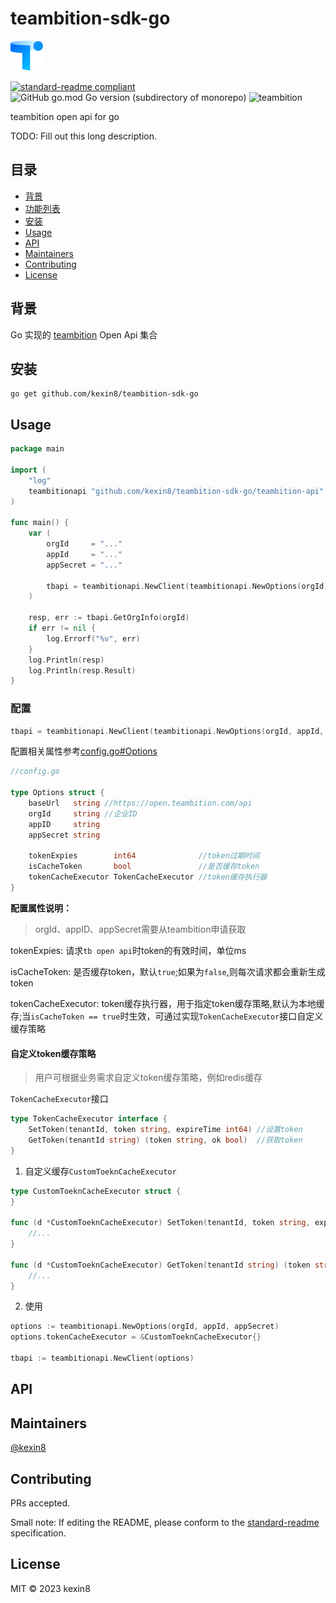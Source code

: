 # teambition-sdk-go

![banner](./img/banner.png)

[![standard-readme compliant](https://img.shields.io/badge/standard--readme-OK-green.svg?style=flat-square)](https://github.com/RichardLitt/standard-readme)
![GitHub go.mod Go version (subdirectory of monorepo)](https://img.shields.io/github/go-mod/go-version/kexin8/teambition-sdk-go?filename=go.mod)
![teambition](https://img.shields.io/badge/teambition-API-brightgreen)


teambition open api for go

TODO: Fill out this long description.

## 目录

- [背景](#背景)
- [功能列表](./doc/API.md)
- [安装](#安装)
- [Usage](#usage)
- [API](#api)
- [Maintainers](#maintainers)
- [Contributing](#contributing)
- [License](#license)


## 背景
Go 实现的 [teambition](https://www.teambition.com/) Open Api 集合




## 安装

```
go get github.com/kexin8/teambition-sdk-go
```

## Usage

```go
package main

import (
    "log"
    teambitionapi "github.com/kexin8/teambition-sdk-go/teambition-api"
)

func main() {
    var (
        orgId     = "..."
        appId     = "..."
        appSecret = "..."

        tbapi = teambitionapi.NewClient(teambitionapi.NewOptions(orgId, appId, appSecret))
    )
    
    resp, err := tbapi.GetOrgInfo(orgId)
    if err != nil {
    	log.Errorf("%v", err)
    }
    log.Println(resp)
    log.Println(resp.Result)
}
```

### 配置

```go
tbapi = teambitionapi.NewClient(teambitionapi.NewOptions(orgId, appId, appSecret))
```

配置相关属性参考[config.go#Options](./teambition-api/config.go)

```go
//config.go

type Options struct {
	baseUrl   string //https://open.teambition.com/api
	orgId     string //企业ID
	appID     string
	appSecret string

	tokenExpies        int64              //token过期时间
	isCacheToken       bool               //是否缓存token
	tokenCacheExecutor TokenCacheExecutor //token缓存执行器
}
```

**配置属性说明：**

> orgId、appID、appSecret需要从teambition申请获取

tokenExpies: 请求`tb open api`时token的有效时间，单位ms

isCacheToken: 是否缓存token，默认`true`;如果为`false`,则每次请求都会重新生成token

tokenCacheExecutor: token缓存执行器，用于指定token缓存策略,默认为本地缓存;当`isCacheToken == true`时生效，可通过实现`TokenCacheExecutor`接口自定义缓存策略

#### 自定义token缓存策略

> 用户可根据业务需求自定义token缓存策略，例如redis缓存

`TokenCacheExecutor`接口

```go
type TokenCacheExecutor interface {
	SetToken(tenantId, token string, expireTime int64) //设置token
	GetToken(tenantId string) (token string, ok bool)  //获取token
}
```

1. 自定义缓存`CustomToeknCacheExecutor`

```go
type CustomToeknCacheExecutor struct {
}

func (d *CustomToeknCacheExecutor) SetToken(tenantId, token string, expireTime int64) {
	//...
}

func (d *CustomToeknCacheExecutor) GetToken(tenantId string) (token string, ok bool) {
	//...
}
```

2. 使用

```go
options := teambitionapi.NewOptions(orgId, appId, appSecret)
options.tokenCacheExecutor = &CustomToeknCacheExecutor{}

tbapi := teambitionapi.NewClient(options)
```



## API

## Maintainers

[@kexin8](https://github.com/kexin8)

## Contributing

PRs accepted.

Small note: If editing the README, please conform to the [standard-readme](https://github.com/RichardLitt/standard-readme) specification.

## License

MIT © 2023 kexin8
